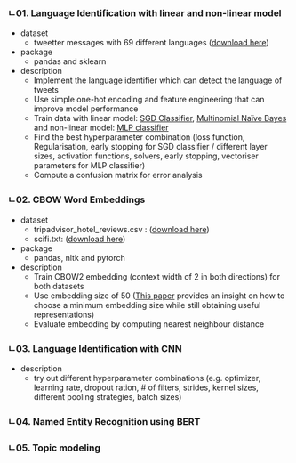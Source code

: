 ### ㄴ01. Language Identification with linear and non-linear model
* dataset 
  * tweetter messages with 69 different languages ([download here](https://docs.google.com/spreadsheets/d/e/2PACX-1vTOZ2rC82rhNsJduoyKYTsVeH6ukd7Bpxvxn_afOibn3R-eadZGXu82eCU9IRpl4CK_gefEGsYrA_oM/pub?gid=1863430984&single=true&output=tsv))
* package 
  * pandas and sklearn 
* description  
  * Implement the language identifier which can detect the language of tweets 
  * Use simple one-hot encoding and feature engineering that can improve model performance
  * Train data with linear model: [SGD Classifier](https://scikit-learn.org/stable/modules/generated/sklearn.linear_model.SGDClassifier.html), [Multinomial Naïve Bayes](https://scikit-learn.org/stable/modules/generated/sklearn.naive_bayes.MultinomialNB.html#sklearn.naive_bayes.MultinomialNB) and non-linear model: [MLP classifier](https://scikit-learn.org/stable/modules/generated/sklearn.neural_network.MLPClassifier.html#sklearn.neural_network.MLPClassifier)
  * Find the best hyperparameter combination (loss function, Regularisation, early stopping for SGD classifier / different layer sizes, activation functions, solvers, early stopping, vectoriser parameters for MLP classifier)
  * Compute a confusion matrix for error analysis

### ㄴ02. CBOW Word Embeddings
* dataset 
  * tripadvisor_hotel_reviews.csv :  ([download here](https://drive.google.com/file/d/1ihP1HZ8YHVGGIEp1RHxXdt3PPIi12xvL/view?usp=sharing))
  * scifi.txt: ([download here](https://drive.google.com/file/d/10ehW4jZND3QA29v9aNboYUett5-swuNe/view?usp=sharing)) 
* package 
  * pandas, nltk and pytorch
* description 
  * Train CBOW2 embedding (context width of 2 in both directions) for both datasets
  * Use embedding size of 50 ([This paper](https://aclanthology.org/I17-2006/) provides an insight on how to choose a minimum embedding size while still obtaining
useful representations)
  * Evaluate embedding by computing nearest neighbour distance

### ㄴ03. Language Identification with CNN
* description
  * try out different hyperparameter combinations (e.g. optimizer, learning rate, dropout ration, # of filters, strides, kernel sizes, different pooling strategies, batch sizes) 



### ㄴ04. Named Entity Recognition using BERT


### ㄴ05. Topic modeling 

